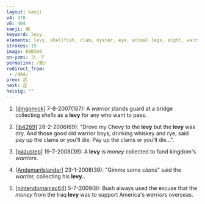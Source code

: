 ```yaml
---
layout: kanji
v4: 378
v6: 404
kanji: 賦
keyword: levy
elements: levy, shellfish, clam, oyster, eye, animal legs, eight, warrior, one, stop, footprint, arrow
strokes: 15
image: E8B3A6
on-yomi: フ、ブ
permalink: /賦/
redirect_from:
 - /404/
prev: 武
next: 正
heisig: ""
---
```


1) [<a href="http://kanji.koohii.com/profile/dingomick">dingomick</a>] 7-8-2007(167): A <em>warrior</em> stands guard at a bridge collecting <em>shells</em> as a <strong>levy</strong> for any who want to pass.

2) [<a href="http://kanji.koohii.com/profile/lb4269">lb4269</a>] 28-2-2006(69): &quot;Drove my Chevy to the<strong> levy</strong> but the<strong> levy</strong> was dry. And those good old warrior boys, drinking whiskey and rye, said pay up the clams or you&#039;ll die. Pay up the clams or you&#039;ll die...&quot;.

3) [<a href="http://kanji.koohii.com/profile/pazustep">pazustep</a>] 19-7-2008(39): A<strong> levy</strong> is <em>money</em> collected to fund kingdom&#039;s <em>warriors</em>.

4) [<a href="http://kanji.koohii.com/profile/AndamanIslander">AndamanIslander</a>] 23-1-2008(39): &quot;Gimme some <em>clams</em>&quot; said the <em>warrior,</em> collecting his <strong>levy.</strong>.

5) [<a href="http://kanji.koohii.com/profile/nintendomaniac64">nintendomaniac64</a>] 5-7-2009(8): Bush always used the excuse that the <em>money</em> from the Iraq<strong> levy</strong> was to support America&#039;s <em>warriors</em> overseas.

